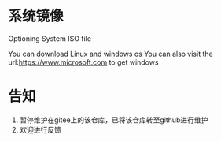 # 系统镜像
Optioning System ISO file

You can download Linux and windows os
You can also visit the url:https://www.microsoft.com to get windows

# 告知
1. 暂停维护在gitee上的该仓库，已将该仓库转至github进行维护
2. 欢迎进行反馈

